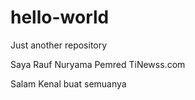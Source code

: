 # hello-world

Just another repository

Saya Rauf Nuryama
Pemred TiNewss.com

Salam Kenal buat semuanya
